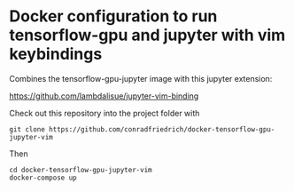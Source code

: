 # Docker configuration to run tensorflow-gpu and jupyter with vim keybindings

  Combines the tensorflow-gpu-jupyter image with this jupyter extension:

  <https://github.com/lambdalisue/jupyter-vim-binding>

  Check out this repository into the project folder with
  ```
  git clone https://github.com/conradfriedrich/docker-tensorflow-gpu-jupyter-vim
  ```

  Then
  ```
  cd docker-tensorflow-gpu-jupyter-vim
  docker-compose up
  ```
